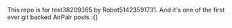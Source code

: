 This repo is for test38209365 by Robot51423591731. And it's one of the first ever git backed AirPair posts :{}